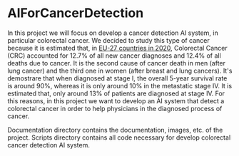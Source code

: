 # AIForCancerDetection
In this project  we will focus on develop a cancer detection AI system, in particular colorectal cancer. We decided to study this type of cancer because it is estimated that, in [EU-27 countries in 2020](https://healthcare-quality.jrc.ec.europa.eu/ecicc), Colorectal Cancer (CRC) accounted for 12.7% of all new cancer diagnoses and 12.4% of all deaths due to cancer. It is the second cause of cancer death in men (after lung cancer) and the third one in women (after breast and lung cancers).  It's demostrare that when diagnosed at stage I, the overall 5-year survival rate is around 90%, whereas it is only around 10% in the metastatic stage IV. It is estimated that, only around 13% of patients are diagnosed at stage IV. For this reasons, in this project we want to develop an AI system that detect a colorectal cancer in order to help physicians in the diagnosed process of cancer.

Documentation directory contains the documentation, images, etc. of the project.
Scripts directory contains all code necessary for develop colorectal cancer detection AI system.
